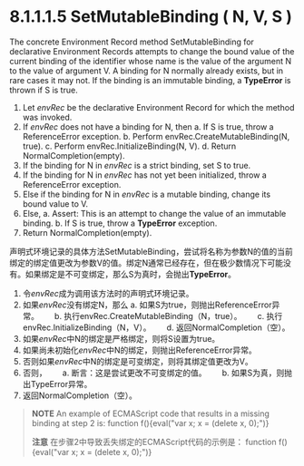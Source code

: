 # 8.1.1.1.5 SetMutableBinding ( N, V, S )

The concrete Environment Record method SetMutableBinding for declarative Environment Records attempts to change the bound value of the current binding of the identifier whose name is the value of the argument N to the value of argument V. A binding for N normally already exists, but in rare cases it may not. If the binding is an immutable binding, a **TypeError** is thrown if S is true.

1. Let *envRec* be the declarative Environment Record for which the method was invoked.
2. If *envRec* does not have a binding for N, then
      a. If S is true, throw a ReferenceError exception.
      b. Perform envRec.CreateMutableBinding(N, true).
      c. Perform envRec.InitializeBinding(N, V).
      d. Return NormalCompletion(empty).
3. If the binding for N in *envRec* is a strict binding, set S to true.
4. If the binding for N in *envRec* has not yet been initialized, throw a ReferenceError exception.
5. Else if the binding for N in *envRec* is a mutable binding, change its bound value to V.
6. Else,
      a. Assert: This is an attempt to change the value of an immutable binding.
      b. If S is true, throw a **TypeError** exception.
7. Return NormalCompletion(empty).

声明式环境记录的具体方法SetMutableBinding，尝试将名称为参数N的值的当前绑定的绑定值更改为参数V的值。绑定N通常已经存在，但在极少数情况下可能没有。如果绑定是不可变绑定，那么S为真时，会抛出**TypeError**。

1. 令*envRec*成为调用该方法时的声明式环境记录。
2. 如果*envRec*没有绑定N，那么
      a. 如果S为true，则抛出ReferenceError异常。
      b. 执行envRec.CreateMutableBinding（N，true）。
      c. 执行envRec.InitializeBinding（N，V）。
      d. 返回NormalCompletion（空）。
3. 如果*envRec*中N的绑定是严格绑定，则将S设置为true。
4. 如果尚未初始化*envRec*中N的绑定，则抛出ReferenceError异常。
5. 否则如果*envRec*中N的绑定是可变绑定，则将其绑定值更改为V。
6. 否则，
      a. 断言：这是尝试更改不可变绑定的值。
      b. 如果S为真，则抛出TypeError异常。
7. 返回NormalCompletion（空）。

> **NOTE** An example of ECMAScript code that results in a missing binding at step 2 is:
> function f(){eval("var x; x = (delete x, 0);")}
>
> **注意** 在步骤2中导致丢失绑定的ECMAScript代码的示例是：
> function f(){eval("var x; x = (delete x, 0);")}